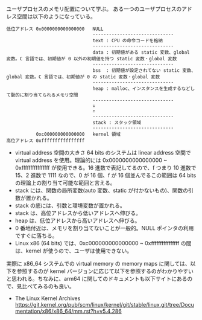 ユーザプロセスのメモリ配置について学ぶ。
ある一つのユーザプロセスのアドレス空間は以下のようになっている。

```
低位アドレス 0x0000000000000000   NULL
                                ------------------------------
                                text : CPU の命令コードを格納
                                ------------------------------
                                data : 初期値がある static 変数、global 変数。C 言語では、初期値が 0 以外の初期値を持つ static 変数・global 変数
                                ------------------------------
                                bss  : 初期値が設定されてない static 変数、global 変数。C 言語では、初期値が 0 の static 変数・global 変数
                                ------------------------------
                                heap : malloc、インスタンスを生成するなどして動的に割り当てられるメモリ空間
                                ------------------------------
                                ↓
                                ↑
                                ------------------------------
                                stack : スタック領域
                                ------------------------------
           0xc000000000000000   kernel 領域
高位アドレス 0xffffffffffffffff
```

- virtual address 空間の大きさ
  64 bits のシステムは linear address 空間で virtual address を使用。理論的には 0x0000000000000000 ~ 0xffffffffffffffff が使用できる。16 進数で表記してるので、f つまり 10 進数で 15、2 進数で 1111 なので、0 が 16 個、f が 16 個並んでるこの範囲は 64 bits の理論上の割り当て可能な範囲と言える。
- stack には、関数の局所変数(auto 変数、static が付かないもの)、関数の引数が置かれる。
- stack の底には、引数と環境変数が置かれる。
- stack は、高位アドレスから低いアドレスへ伸びる。
- heap は、低位アドレスから高いアドレスへ伸びる。
- 0 番地付近は、メモリを割り当てないことが一般的。NULL ポインタの利用 ですぐに落ちる。
- Linux x86 (64 bits) では、0xc000000000000000 ~ 0xffffffffffffffff の間は、kernel が使うので、ユーザは使用できない。

実際に x86_64 システムでの virtual memory の memory maps に関しては、以下を参照するのが kernel バージョンに応じて以下を参照するのがわかりやすいと思われる。ちなみに、arm64 に関してのドキュメントも以下サイトにあるので、見比べてみるのも良い。

- The Linux Kernel Archives
  https://git.kernel.org/pub/scm/linux/kernel/git/stable/linux.git/tree/Documentation/x86/x86_64/mm.rst?h=v5.4.286
